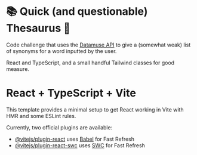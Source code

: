 # 📚 Quick (and questionable) Thesaurus 📓 

Code challenge that uses the [Datamuse API](https://www.datamuse.com/api/) to give a (somewhat weak) list of synonyms for a word inputted by the user.

React and TypeScript, and a small handful Tailwind classes for good measure.

# React + TypeScript + Vite

This template provides a minimal setup to get React working in Vite with HMR and some ESLint rules.

Currently, two official plugins are available:

- [@vitejs/plugin-react](https://github.com/vitejs/vite-plugin-react/blob/main/packages/plugin-react/README.md) uses [Babel](https://babeljs.io/) for Fast Refresh
- [@vitejs/plugin-react-swc](https://github.com/vitejs/vite-plugin-react-swc) uses [SWC](https://swc.rs/) for Fast Refresh